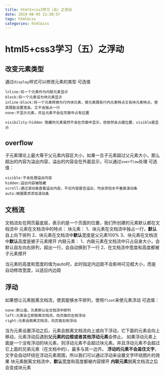 ```yaml
---
title: html5+css3学习（五）之浮动
date: 2019-08-05 21:30:57
tags: html&css
categories: html&css
---
```

# html5+css3学习（五）之浮动
##  改变元素类型
通过`display`样式可以修改元素的类型
可选值

```
lnline:将一个元素作为内联元素显示
block:将一个元素设为块元素显示
inline-block:将一个元素转换为行内块元素，使元素既有行内元素特点又有块元素特点，使其既能设置宽高，又不会独占一行
none:不显示元素，并且元素不会在页面中占有位置
```
```
visibility:hidden 隐藏的元素虽然不会在页面中显示，但依然会占据位置，visible是显示
```
## overflow
子元素理论上最大等于父元素内容区大小，如果一旦子元素超过父元素大小，那么超出的内容为溢出内容，溢出的内容会在外面显示，可以通过`overflow`处理
可选值：
```
visible:不会处理溢出内容
hidden:溢出内容被隐藏
scroll:通过滚动条查看溢出内容，不论内容是否溢出，均会添加水平垂直滚动条
auto:根据需求添加滚动条
```
## 文档流
文档流处在网页最底层，表示的是一个页面的位置，我们所创建的元素默认都在文档流中
元素在文档流中的特点：
块元素：
1、块元素在文档流中独占一行，**默认**自上向下排列
2、块元素在文档流中**默认**宽度是父元素100%
3、块元素在文档流中**默认**高度是被子元素撑开
内联元素：
1、内联元素在文档流中只占自身大小，会默认自左向右排列，超出一行，会自动换到下一行
2、在文档流中宽度和高度都被子元素撑开

当元素的高度和宽度的值为auto时，此时指定内边距不会影响可见框大小，而是自动修改宽度，以适应内边距
## 浮动
如果想让元素脱离文档流，使其能够水平排列，使用`float`来使元素浮动
可选值：

```
none:默认值，元素默认在文档流中排列
left:元素会立即脱离文档流，向页面的左侧浮动
right:元素会脱离文档流，向页面右侧浮动
```
当为元素设置浮动之后，元素会脱离文档流向上或向下浮动，它下面的元素会向上移动，元素浮动后遇到**父元素的边框或者其他浮动元素**会停止。
如果浮动元素上面是一个没有浮动的块元素，则浮动元素不会超过块元素。并且浮动元素不会超过它上面的兄弟元素（在文档中的），最多与其一边齐。
**浮动的元素不会盖住文字**，文字会自动环绕在浮动元素周围，所以我们可以通过浮动来设置文字环绕图片的效果
块元素脱离文档流中，**默认**宽度和高度都被内容撑开
**内联元素**脱离文档流之后会变成块元素
